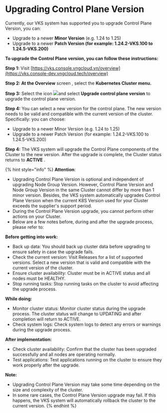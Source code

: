 # Upgrading Control Plane Version

Currently, our VKS system has supported you to upgrade Control Plane Version, you can:

* Upgrade to a newer **Minor Version** (e.g. 1.24 to 1.25)
* Upgrade to a newer **Patch Version (for example: 1.24.2-VKS.100 to 1.24.5-VKS.200)**

**To upgrade the Control Plane version, you can follow these instructions:**

**Step 1:** Visit [https://vks.console.vngcloud.vn/overview](https://vks.console-dev.vngcloud.tech/overview)

**Step 2: At the Overview** screen , select the **Kubernetes Cluster menu.**

**Step 3:** Select the icon ![](https://docs.vngcloud.vn/\~gitbook/image?url=https%3A%2F%2Fdocs-admin.vngcloud.vn%2Fdownload%2Fthumbnails%2F73762076%2Fimage2024-4-16\_15-51-55.png%3Fversion%3D1%26modificationDate%3D1713257518000%26api%3Dv2\&width=40\&dpr=4\&quality=100\&sign=25aa6095\&sv=1)and select **Upgrade control plane version** to upgrade the control plane version.

**Step 4:** You can select a new version for the control plane. The new version needs to be valid and compatible with the current version of the cluster. Specifically: you can choose:

* Upgrade to a newer Minor Version (e.g. 1.24 to 1.25)
* Upgrade to a newer Patch Version (for example: 1.24.2-VKS.100 to 1.24.5-VKS.200)

**Step 4:** The VKS system will upgrade the Control Plane components of the Cluster to the new version. After the upgrade is complete, the Cluster status returns to **ACTIVE** .

{% hint style="info" %}
**Attention**:

* Upgrading Control Plane Version is optional and independent of upgrading Node Group Version. However, Control Plane Version and Node Group Version in the same Cluster cannot differ by more than 1 minor version. Besides, the VKS system automatically upgrades Control Plane Version when the current K8S Version used for your Cluster exceeds the supplier's support period.
* During the Control Plane Version upgrade, you cannot perform other actions on your Cluster.
* Below are a few notes before, during and after the upgrade process, please refer to:

**Before getting into work:**

* Back up data: You should back up cluster data before upgrading to ensure safety in case the upgrade fails.
* Check the current version: Visit Releases for a list of supported versions. Select a new version that is valid and compatible with the current version of the cluster.
* Ensure cluster availability: Cluster must be in ACTIVE status and all nodes must be HEALTHY.
* Stop running tasks: Stop running tasks on the cluster to avoid affecting the upgrade process.

**While doing:**

* Monitor cluster status: Monitor cluster status during the upgrade process. The cluster status will change to UPDATING and after completion will return to ACTIVE.
* Check system logs: Check system logs to detect any errors or warnings during the upgrade process.

**After implementation:**

* Check cluster availability: Confirm that the cluster has been upgraded successfully and all nodes are operating normally.
* Test applications: Test applications running on the cluster to ensure they work properly after the upgrade.

**Note:**

* Upgrading Control Plane Version may take some time depending on the size and complexity of the cluster.
* In some rare cases, the Control Plane Version upgrade may fail. If this happens, the VKS system will automatically rollback the cluster to the current version.
{% endhint %}
